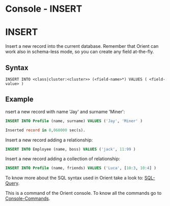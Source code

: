 # Console -  INSERT

# INSERT

Insert a new record into the current database. Remember that Orient can work also in schema-less mode, so you can create any field at-the-fly.

## Syntax

```
INSERT INTO <class|cluster:<cluster>> (<field-name>*) VALUES ( <field-value> )
```

## Example

nsert a new record with name 'Jay' and surname 'Miner':

```sql
INSERT INTO Profile (name, surname) VALUES ('Jay', 'Miner' )

Inserted record in 0,060000 sec(s).
```


Insert a new record adding a relationship:

```sql
INSERT INTO Employee (name, boss) VALUES ('jack', 11:99 )
```

Insert a new record adding a collection of relationship:

```sql
INSERT INTO Profile (name, friends) VALUES ('Luca', [10:3, 10:4] )
```

To know more about the SQL syntax used in Orient take a look to: [SQL-Query](SQL-Query.md).

This is a command of the Orient console. To know all the commands go to [Console-Commands](Console-Commands.md).
